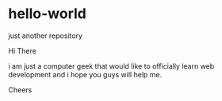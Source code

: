 # hello-world
just another repository

Hi There

i am just a computer geek that would like to officially learn web development and i hope you guys will help me.

Cheers

